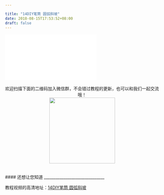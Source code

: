 ```yaml
---

title: "14DIY笔筒 圆弧斜坡"
date: 2018-08-15T17:53:52+08:00
draft: false
---
```



<div class="video">
<iframe src="//player.bilibili.com/player.html?aid=35483743&cid=62208589&page=1" scrolling="no" border="0" frameborder="no" framespacing="0" allowfullscreen="true"> </iframe>
</div>

<Br/>


<center>欢迎扫描下面的二维码加入微信群，不会错过教程的更新，也可以和我们一起交流哦！</center >

<center><img src="../../img/WechatIMG1189.jpeg" style="width: 215px; margin: unset;"/></center >
<Br/>
<Br/>
#### 还想让您知道
_______________________________

教程视频的高清地址：[14DIY笔筒 圆弧斜坡](https://www.bilibili.com/video/av35483743/)

